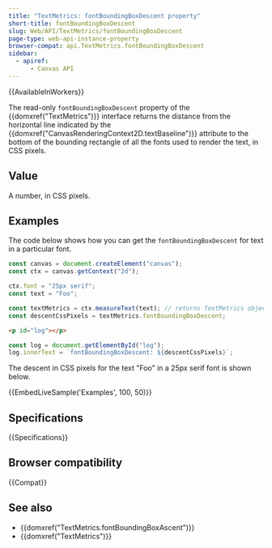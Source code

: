 ```yaml
---
title: "TextMetrics: fontBoundingBoxDescent property"
short-title: fontBoundingBoxDescent
slug: Web/API/TextMetrics/fontBoundingBoxDescent
page-type: web-api-instance-property
browser-compat: api.TextMetrics.fontBoundingBoxDescent
sidebar:
  - apiref:
      - Canvas API
---
```


{{AvailableInWorkers}}

The read-only `fontBoundingBoxDescent` property of the {{domxref("TextMetrics")}} interface returns the distance from the horizontal line indicated by the {{domxref("CanvasRenderingContext2D.textBaseline")}} attribute to the bottom of the bounding rectangle of all the fonts used to render the text, in CSS pixels.

## Value

A number, in CSS pixels.

## Examples

The code below shows how you can get the `fontBoundingBoxDescent` for text in a particular font.

```js
const canvas = document.createElement("canvas");
const ctx = canvas.getContext("2d");

ctx.font = "25px serif";
const text = "Foo";

const textMetrics = ctx.measureText(text); // returns TextMetrics object
const descentCssPixels = textMetrics.fontBoundingBoxDescent;
```

```html hidden
<p id="log"></p>
```

```js hidden
const log = document.getElementById("log");
log.innerText = `fontBoundingBoxDescent: ${descentCssPixels}`;
```

The descent in CSS pixels for the text "Foo" in a 25px serif font is shown below.

{{EmbedLiveSample('Examples', 100, 50)}}

## Specifications

{{Specifications}}

## Browser compatibility

{{Compat}}

## See also

- {{domxref("TextMetrics.fontBoundingBoxAscent")}}
- {{domxref("TextMetrics")}}
